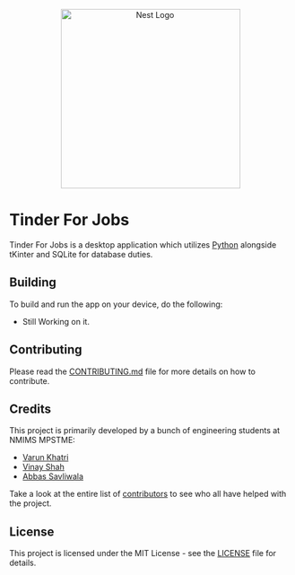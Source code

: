 <p align="center">
  <a href="http://nestjs.com/" target="blank"><img src="https://i.postimg.cc/bwtC6Vcr/Screenshot-283.png" width="320" alt="Nest Logo" /></a>
</p>

# Tinder For Jobs

Tinder For Jobs is a desktop application which utilizes [Python](https://www.python.org/) alongside tKinter and SQLite for database duties.

## Building

To build and run the app on your device, do the following:

- Still Working on it.

## Contributing

Please read the [CONTRIBUTING.md](CONTRIBUTING.md) file for more details on how to contribute.

## Credits

This project is primarily developed by a bunch of engineering students at NMIMS MPSTME:

- [Varun Khatri](https://github.com/khatrivarun)
- [Vinay Shah](https://github.com/vstark1327)
- [Abbas Savliwala](https://github.com/AbbasSavvy)

Take a look at the entire list of [contributors](https://github.com/khatrivarun/tinder_for_jobs_py/graphs/contributors) to see who all have helped with the project.

## License

This project is licensed under the MIT License - see the [LICENSE](LICENSE) file for details.
